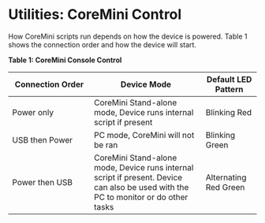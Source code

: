 # Utilities: CoreMini Control

How CoreMini scripts run depends on how the device is powered. Table 1 shows the connection order and how the device will start.

**Table 1: CoreMini Console Control**

<table><thead><tr><th width="150">Connection Order</th><th>Device Mode</th><th>Default LED Pattern</th></tr></thead><tbody><tr><td>Power only</td><td>CoreMini Stand-alone mode, Device runs internal script if present</td><td>Blinking Red</td></tr><tr><td>USB then Power</td><td>PC mode, CoreMini will not be ran</td><td>Blinking Green</td></tr><tr><td>Power then USB</td><td>CoreMini Stand-alone mode, Device runs internal script if present. Device can also be used with the PC to monitor or do other tasks</td><td>Alternating Red Green</td></tr></tbody></table>
